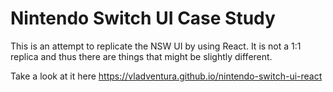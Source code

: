 # Nintendo Switch UI Case Study
This is an attempt to replicate the NSW UI by using React. It is not a 1:1 replica and thus there are things that
might be slightly different.

Take a look at it here https://vladventura.github.io/nintendo-switch-ui-react

